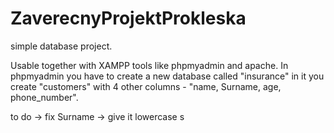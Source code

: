 # ZaverecnyProjektProkleska
simple database project.

Usable together with XAMPP tools like phpmyadmin and apache.
In phpmyadmin you have to create a new database called "insurance" in it you create "customers" with 4 other columns - "name, Surname, age, phone_number".

to do -> fix Surname -> give it lowercase s
